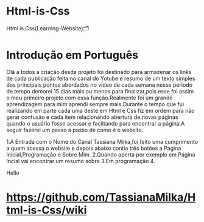 # Html-is-Css
Html is Css(Learning-Website)🗂️

#  Introdução em Português
Olá a todos a criação desde projeto foi destinado para armazenar os links de cada publicação feita no canal do Yotube  e resumo de um texto simples dos principais pontos abordados no vídeo de cada semana nesse período de tempo demorei 15 dias mais ou menos para finalizar,pois esse foi assim o meu primeiro projeto com essa função.Realmente foi um grande aprendizagem para mim aprendi sempre mais.Durante o tempo que  fui realizando em parte cada uma deste em Html e Css fiz em ordem para não gerar confusão e cada item relacionando abertura de novas páginas quando o usuário fosse acessar e faciltando para encontrar a página.A seguir fazerei um passo a passo de como é o website.

1.A Entrada com o Nome  do Canal Tassiana Milka,foi feito uma cumprimento a quem acessa o website e depois abaixo contia três botões a Página Inicial,Programação e Sobre Mim.
2.Quando aperta por exemplo em Página Incial vai encontrar um resumo sobre
3.Em  programação
4.

Hello
# https://github.com/TassianaMilka/Html-is-Css/wiki
